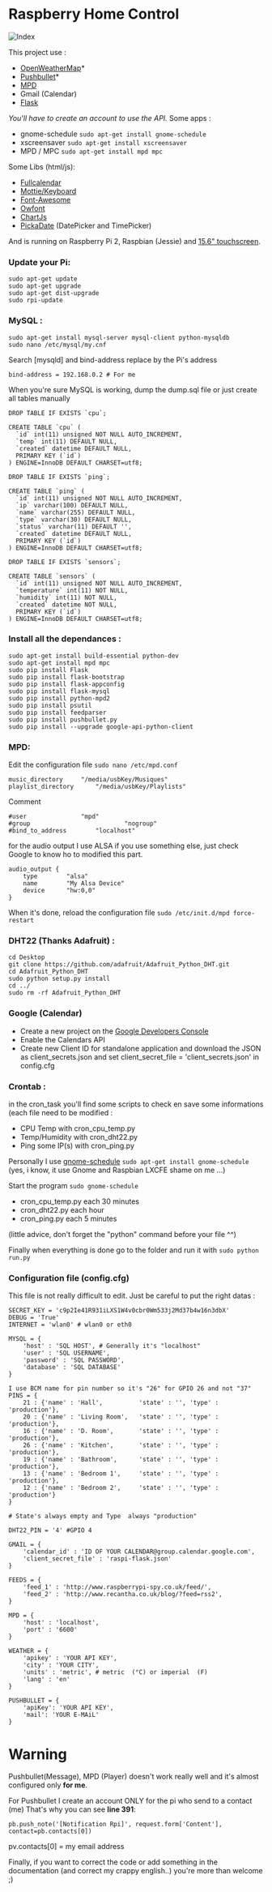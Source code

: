 # Raspberry Home Control

![Index](http://i.imgur.com/tN02Tov.png)

This project use : 
* [OpenWeatherMap](http://openweathermap.org/)*
* [Pushbullet](https://www.pushbullet.com/)*
* [MPD](http://www.musicpd.org/)
* Gmail (Calendar)
* [Flask](http://flask.pocoo.org/)

_You'll have to create an account to use the API._
Some apps : 
* gnome-schedule ```sudo apt-get install gnome-schedule```
* xscreensaver ```sudo apt-get install xscreensaver```
* MPD / MPC ```sudo apt-get install mpd mpc```

Some Libs (html/js): 
* [Fullcalendar](http://fullcalendar.io/)
* [Mottie/Keyboard](https://github.com/Mottie/Keyboard)
* [Font-Awesome](https://fortawesome.github.io/Font-Awesome/)
* [Owfont](http://websygen.github.io/owfont/)
* [ChartJs](http://www.chartjs.org/)
* [PickaDate](http://amsul.ca/pickadate.js/) (DatePicker and TimePicker)

And is running on Raspberry Pi 2, Raspbian (Jessie) and [15.6" touchscreen](http://www.chalk-elec.com/?page_id=1280#!/15-6-HDMI-interface-LCD-with-capacitive-touchscreen/p/38127425/category=3094861).

### Update your Pi:

```
sudo apt-get update
sudo apt-get upgrade
sudo apt-get dist-upgrade
sudo rpi-update
```
### MySQL : 
```
sudo apt-get install mysql-server mysql-client python-mysqldb
sudo nano /etc/mysql/my.cnf
```
Search [mysqld] and bind-address replace by the Pi's address
```
bind-address = 192.168.0.2 # For me
```
When you're sure MySQL is working, dump the dump.sql file or just create all tables manually
```
DROP TABLE IF EXISTS `cpu`;

CREATE TABLE `cpu` (
  `id` int(11) unsigned NOT NULL AUTO_INCREMENT,
  `temp` int(11) DEFAULT NULL,
  `created` datetime DEFAULT NULL,
  PRIMARY KEY (`id`)
) ENGINE=InnoDB DEFAULT CHARSET=utf8;

DROP TABLE IF EXISTS `ping`;

CREATE TABLE `ping` (
  `id` int(11) unsigned NOT NULL AUTO_INCREMENT,
  `ip` varchar(100) DEFAULT NULL,
  `name` varchar(255) DEFAULT NULL,
  `type` varchar(30) DEFAULT NULL,
  `status` varchar(11) DEFAULT '',
  `created` datetime DEFAULT NULL,
  PRIMARY KEY (`id`)
) ENGINE=InnoDB DEFAULT CHARSET=utf8;

DROP TABLE IF EXISTS `sensors`;

CREATE TABLE `sensors` (
  `id` int(11) unsigned NOT NULL AUTO_INCREMENT,
  `temperature` int(11) NOT NULL,
  `humidity` int(11) NOT NULL,
  `created` datetime NOT NULL,
  PRIMARY KEY (`id`)
) ENGINE=InnoDB DEFAULT CHARSET=utf8;
```

### Install all the dependances : 
```
sudo apt-get install build-essential python-dev
sudo apt-get install mpd mpc
sudo pip install Flask
sudo pip install flask-bootstrap
sudo pip install flask-appconfig
sudo pip install flask-mysql
sudo pip install python-mpd2
sudo pip install psutil
sudo pip install feedparser
sudo pip install pushbullet.py
sudo pip install --upgrade google-api-python-client
```

### MPD:
Edit the configuration file ```sudo nano /etc/mpd.conf```

```
music_directory		"/media/usbKey/Musiques"
playlist_directory		"/media/usbKey/Playlists"
```
Comment
```
#user				"mpd"
#group                          "nogroup"
#bind_to_address		"localhost"
```
for the audio output I use ALSA if you use something else, just check Google to know ho to modified this part.

```
audio_output {
	type		"alsa"
	name		"My Alsa Device"
	device		"hw:0,0"
}
```
When it's done, reload the configuration file
```sudo /etc/init.d/mpd force-restart```

### DHT22 (Thanks Adafruit) :

```
cd Desktop
git clone https://github.com/adafruit/Adafruit_Python_DHT.git
cd Adafruit_Python_DHT 
sudo python setup.py install 
cd ../ 
sudo rm -rf Adafruit_Python_DHT
```

### Google (Calendar)
* Create a new project on the [Google Developers Console](https://console.developers.google.com/)
* Enable the Calendars API
* Create new Client ID for standalone application and download the JSON as client_secrets.json and set client_secret_file = 'client_secrets.json' in config.cfg

### Crontab : 
in the cron_task you'll find some scripts to check en save some informations (each file need to be modified :
* CPU Temp with cron_cpu_temp.py
* Temp/Humidity with cron_dht22.py
* Ping some IP(s) with cron_ping.py

Personally I use [gnome-schedule](http://gnome-schedule.sourceforge.net/) ```sudo apt-get install gnome-schedule``` (yes, i know, it use Gnome and Raspbian LXCFE shame on me ...)

Start the program ```sudo gnome-schedule```

* cron_cpu_temp.py each 30 minutes
* cron_dht22.py each hour
* cron_ping.py each 5 minutes

(little advice, don't forget the "python" command before your file ^^)


Finally when everything is done go to the folder and run it with 
```sudo python run.py```

### Configuration file (config.cfg)
This file is not really difficult to edit. Just be careful to put the right datas :

```
SECRET_KEY = 'c9p2Ie41R931iLXS1W4v0cbr0Wm533j2Md37b4w16n3dbX'
DEBUG = 'True'
INTERNET = 'wlan0' # wlan0 or eth0

MYSQL = {
    'host' : 'SQL HOST', # Generally it's "localhost"
    'user' : 'SQL USERNAME',
    'password' : 'SQL PASSWORD',
    'database' : 'SQL DATABASE'
}

I use BCM name for pin number so it's "26" for GPIO 26 and not "37"
PINS = {
    21 : {'name' : 'Hall',          'state' : '', 'type' : 'production'},
    20 : {'name' : 'Living Room',   'state' : '', 'type' : 'production'},
    16 : {'name' : 'D. Room',       'state' : '', 'type' : 'production'},
    26 : {'name' : 'Kitchen',       'state' : '', 'type' : 'production'},
    19 : {'name' : 'Bathroom',      'state' : '', 'type' : 'production'},
    13 : {'name' : 'Bedroom 1',     'state' : '', 'type' : 'production'},
    12 : {'name' : 'Bedroom 2',     'state' : '', 'type' : 'production'}
}

# State's always empty and Type  always "production"

DHT22_PIN = '4' #GPIO 4

GMAIL = {
    'calendar_id' : 'ID OF YOUR CALENDAR@group.calendar.google.com',
    'client_secret_file' : 'raspi-flask.json'
}

FEEDS = {
    'feed_1' : 'http://www.raspberrypi-spy.co.uk/feed/',
    'feed_2' : 'http://www.recantha.co.uk/blog/?feed=rss2',
}

MPD = {
    'host' : 'localhost',
    'port' : '6600'
}

WEATHER = {
    'apikey' : 'YOUR API KEY',
    'city' : 'YOUR CITY',
    'units' : 'metric', # metric  (°C) or imperial  (F)
    'lang' : 'en'
}

PUSHBULLET = {
    'apiKey': 'YOUR API KEY',
    'mail': 'YOUR E-MAiL'
}
```



# Warning 
Pushbullet(Message), MPD (Player) doesn't work really well and it's almost configured only **for me**.

For Pushbullet I create an account ONLY for the pi who send to a contact (me)
That's why you can see **line 391**:

```pb.push_note('[Notification Rpi]', request.form['Content'], contact=pb.contacts[0])```

pv.contacts[0] = my email address

Finally, if you want to correct the code or add something in the documentation (and correct my crappy english..) you're more than welcome ;) 
